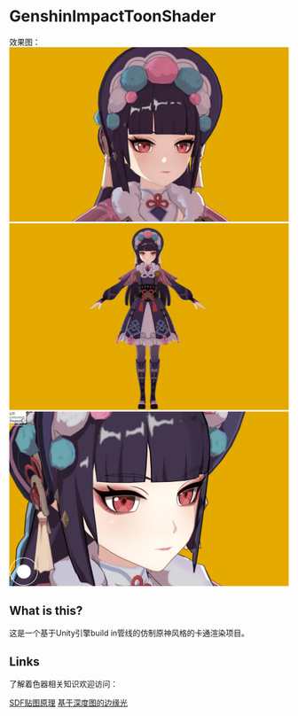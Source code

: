 # GenshinImpactToonShader
  
效果图：
![图片1](https://github.com/Long-Zixuan/GenshinImpact_ToonShader/blob/master/Rendering/LZX_ToonShaderTest_rt_2024_10_10_19_48_45.jpg)
![图片2](https://github.com/Long-Zixuan/GenshinImpact_ToonShader/blob/master/Rendering/LZX_ToonShaderTest_rt_2024_10_28_21_17_27.jpg)
![图片3](https://github.com/Long-Zixuan/GenshinImpact_ToonShader/blob/master/Rendering/Render.png)
## What is this?
<p>这是一个基于Unity引擎build in管线的仿制原神风格的卡通渲染项目。</p>

## Links
<p>了解着色器相关知识欢迎访问：</p>

[SDF贴图原理](https://zhuanlan.zhihu.com/p/701499903)  [基于深度图的边缘光](https://zhuanlan.zhihu.com/p/2428380993)
